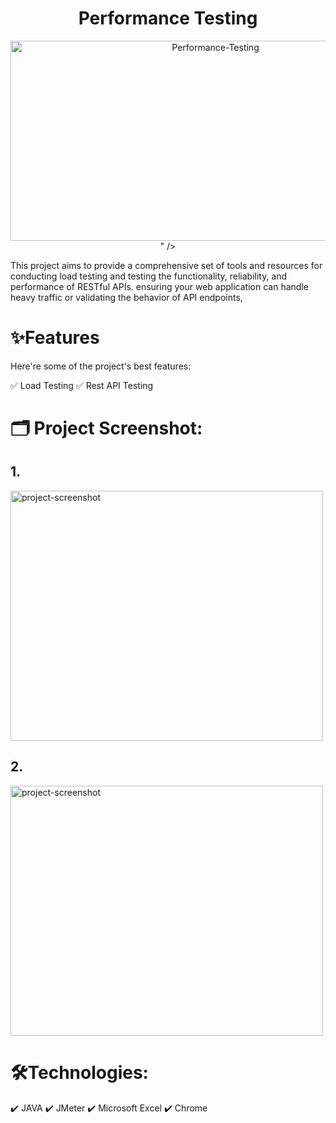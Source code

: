 <h1 id="title" align="center">Performance Testing</h1>

<p align="center"><img src="https://socialify.git.ci/mazharulshameem/Performance-Testing/image?issues=1&language=1&name=1&owner=1&pattern=Solid&stargazers=1&theme=Dark" alt="Performance-Testing" width="640" height="320"/>" /></p>

This project aims to provide a comprehensive set of tools and resources for conducting 
load testing and testing the functionality, reliability, and performance of RESTful APIs. 
ensuring your web application can handle heavy traffic or validating the behavior of API endpoints, 

  
  
# ✨Features
Here're some of the project's best features:

✅   Load Testing
✅   Rest API Testing

# 🗂️ Project Screenshot:

 ## 1. 
<img src="https://i.ibb.co/2YztFBp/thread.png" alt="project-screenshot" width="500" height="400/">

## 2. 
<img src="https://i.ibb.co/p3HsHHh/summary-view.png" alt="project-screenshot" width="500" height="400/">

  
# 🛠️Technologies:

✔️ JAVA
✔️ JMeter
✔️ Microsoft Excel
✔️ Chrome
